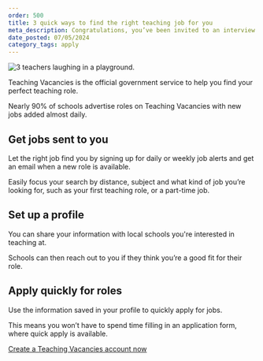 ```yaml
---
order: 500
title: 3 quick ways to find the right teaching job for you
meta_description: Congratulations, you’ve been invited to an interview for a teaching job! What’s next? We’ve spoken to experienced teachers to get their top tips for success including how to prepare answers to interview questions.
date_posted: 07/05/2024
category_tags: apply
---
```

![3 teachers laughing in a playground.](/content-assets/jobseeker-guides/3-quick-ways-to-find-the-right-teaching-job-for-you.jpg)

Teaching Vacancies is the official government service to help you find your perfect teaching role. 

Nearly 90% of schools advertise roles on Teaching Vacancies with new jobs added almost daily. 

## Get jobs sent to you 

Let the right job find you by signing up for daily or weekly job alerts and get an email when a new role is available. 

Easily focus your search by distance, subject and what kind of job you’re looking for, such as your first teaching role, or a part-time job. 

## Set up a profile 

You can share your information with local schools you're interested in teaching at.  

Schools can then reach out to you if they think you’re a good fit for their role. 

## Apply quickly for roles 

Use the information saved in your profile to quickly apply for jobs. 

This means you won’t have to spend time filling in an application form, where quick apply is available. 

<a href="https://teaching-vacancies.service.gov.uk/jobseekers/sign_up" class="govuk-button">Create a Teaching Vacancies account now</a>
